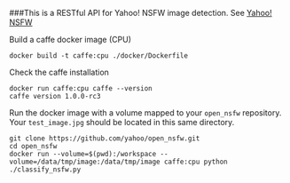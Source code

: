 ###This is a RESTful API for Yahoo! NSFW image detection. See [Yahoo! NSFW](https://github.com/yahoo/open_nsfw)

Build a caffe docker image (CPU) 
```
docker build -t caffe:cpu ./docker/Dockerfile
```

Check the caffe installation
```
docker run caffe:cpu caffe --version
caffe version 1.0.0-rc3
```

Run the docker image with a volume mapped to your `open_nsfw` repository. Your `test_image.jpg` should be located in this same directory.
```
git clone https://github.com/yahoo/open_nsfw.git
cd open_nsfw
docker run --volume=$(pwd):/workspace --volume=/data/tmp/image:/data/tmp/image caffe:cpu python ./classify_nsfw.py
```

